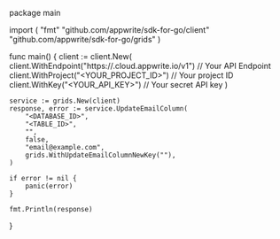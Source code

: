 package main

import (
    "fmt"
    "github.com/appwrite/sdk-for-go/client"
    "github.com/appwrite/sdk-for-go/grids"
)

func main() {
    client := client.New(
        client.WithEndpoint("https://<REGION>.cloud.appwrite.io/v1") // Your API Endpoint
        client.WithProject("<YOUR_PROJECT_ID>") // Your project ID
        client.WithKey("<YOUR_API_KEY>") // Your secret API key
    )

    service := grids.New(client)
    response, error := service.UpdateEmailColumn(
        "<DATABASE_ID>",
        "<TABLE_ID>",
        "",
        false,
        "email@example.com",
        grids.WithUpdateEmailColumnNewKey(""),
    )

    if error != nil {
        panic(error)
    }

    fmt.Println(response)
}
